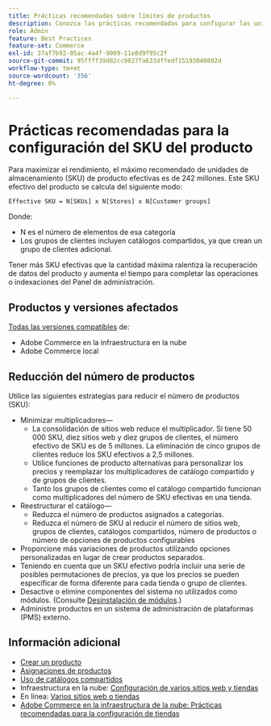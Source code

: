 ```yaml
---
title: Prácticas recomendadas sobre límites de productos
description: Conozca las prácticas recomendadas para configurar las unidades de mantenimiento de stock (SKU) de los productos para maximizar el rendimiento del sitio.
role: Admin
feature: Best Practices
feature-set: Commerce
exl-id: 37af7b92-05ac-4a4f-9009-11e8d9f95c2f
source-git-commit: 95ffff39d82cc9027fa633dffedf15193040802d
workflow-type: tm+mt
source-wordcount: '356'
ht-degree: 0%

---
```


# Prácticas recomendadas para la configuración del SKU del producto

Para maximizar el rendimiento, el máximo recomendado de unidades de almacenamiento (SKU) de producto efectivas es de 242 millones. Este SKU efectivo del producto se calcula del siguiente modo:

```text
Effective SKU = N[SKUs] x N[Stores] x N[Customer groups]
```

Donde:

- N es el número de elementos de esa categoría
- Los grupos de clientes incluyen catálogos compartidos, ya que crean un grupo de clientes adicional.

Tener más SKU efectivas que la cantidad máxima ralentiza la recuperación de datos del producto y aumenta el tiempo para completar las operaciones o indexaciones del Panel de administración.

## Productos y versiones afectados

[Todas las versiones compatibles](../../../release/versions.md) de:

- Adobe Commerce en la infraestructura en la nube
- Adobe Commerce local

## Reducción del número de productos

Utilice las siguientes estrategias para reducir el número de productos (SKU):

- Minimizar multiplicadores—
   - La consolidación de sitios web reduce el multiplicador. Si tiene 50 000 SKU, diez sitios web y diez grupos de clientes, el número efectivo de SKU es de 5 millones. La eliminación de cinco grupos de clientes reduce los SKU efectivos a 2,5 millones.
   - Utilice funciones de producto alternativas para personalizar los precios y reemplazar los multiplicadores de catálogo compartido y de grupos de clientes.
   - Tanto los grupos de clientes como el catálogo compartido funcionan como multiplicadores del número de SKU efectivas en una tienda.
- Reestructurar el catálogo—
   - Reduzca el número de productos asignados a categorías.
   - Reduzca el número de SKU al reducir el número de sitios web, grupos de clientes, catálogos compartidos, número de productos o número de opciones de productos configurables
- Proporcione más variaciones de productos utilizando opciones personalizadas en lugar de crear productos separados.
- Teniendo en cuenta que un SKU efectivo podría incluir una serie de posibles permutaciones de precios, ya que los precios se pueden especificar de forma diferente para cada tienda o grupo de clientes.
- Desactive o elimine componentes del sistema no utilizados como módulos. (Consulte  [Desinstalación de módulos](../../../installation/tutorials/uninstall-modules.md).)
- Administre productos en un sistema de administración de plataformas (PMS) externo.

## Información adicional

- [Crear un producto](https://experienceleague.adobe.com/docs/commerce-admin/catalog/products/product-create.html)
- [Asignaciones de productos](https://experienceleague.adobe.com/docs/commerce-admin/catalog/categories/products-in-category/categories-product-assignments.html)
- [Uso de catálogos compartidos](https://experienceleague.adobe.com/docs/commerce-admin/b2b/shared-catalogs/catalog-shared.html)
- Infraestructura en la nube: [Configuración de varios sitios web y tiendas](https://devdocs.magento.com/cloud/project/project-multi-sites.html)
- En línea: [Varios sitios web o tiendas](../../../configuration/multi-sites/ms-overview.md)
- [Adobe Commerce en la infraestructura de la nube: Prácticas recomendadas para la configuración de tiendas](https://devdocs.magento.com/cloud/configure/configure-best-practices.html)

